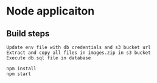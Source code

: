 # Node applicaiton

## Build steps

```
Update env file with db credentials and s3 bucket url
Extract and copy all files in images.zip in s3 bucket
Execute db.sql file in database
```

```
npm install
npm start
```
